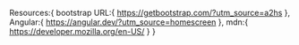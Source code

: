 Resources:{
    bootstrap URL:{
        https://getbootstrap.com/?utm_source=a2hs
    },
    Angular:{
        https://angular.dev/?utm_source=homescreen
    },
    mdn:{
        https://developer.mozilla.org/en-US/
    }
}
